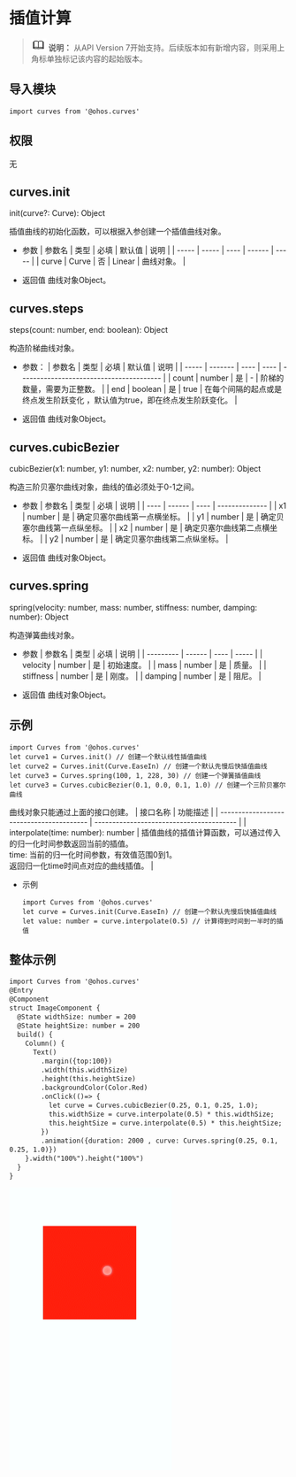 # 插值计算

> ![icon-note.gif](public_sys-resources/icon-note.gif) **说明：**
> 从API Version 7开始支持。后续版本如有新增内容，则采用上角标单独标记该内容的起始版本。


## 导入模块

```
import curves from '@ohos.curves'
```


## 权限

无


## curves.init

init(curve?: Curve): Object


插值曲线的初始化函数，可以根据入参创建一个插值曲线对象。


- 参数
  | 参数名   | 类型    | 必填   | 默认值    | 说明    |
  | ----- | ----- | ---- | ------ | ----- |
  | curve | Curve | 否    | Linear | 曲线对象。 |

- 返回值
  曲线对象Object。


## curves.steps

steps(count: number, end: boolean): Object


构造阶梯曲线对象。


- 参数：
  | 参数名   | 类型      | 必填   | 默认值  | 说明                                       |
  | ----- | ------- | ---- | ---- | ---------------------------------------- |
  | count | number  | 是    | -    | 阶梯的数量，需要为正整数。                            |
  | end   | boolean | 是    | true | 在每个间隔的起点或是终点发生阶跃变化&nbsp;，默认值为true，即在终点发生阶跃变化。 |

- 返回值
  曲线对象Object。


## curves.cubicBezier

cubicBezier(x1: number, y1: number, x2: number, y2: number): Object


构造三阶贝塞尔曲线对象，曲线的值必须处于0-1之间。


- 参数
  | 参数名  | 类型     | 必填   | 说明             |
  | ---- | ------ | ---- | -------------- |
  | x1   | number | 是    | 确定贝塞尔曲线第一点横坐标。 |
  | y1   | number | 是    | 确定贝塞尔曲线第一点纵坐标。 |
  | x2   | number | 是    | 确定贝塞尔曲线第二点横坐标。 |
  | y2   | number | 是    | 确定贝塞尔曲线第二点纵坐标。 |

- 返回值
  曲线对象Object。


## curves.spring

spring(velocity: number, mass: number, stiffness: number, damping: number): Object


构造弹簧曲线对象。


- 参数
  | 参数名       | 类型     | 必填   | 说明    |
  | --------- | ------ | ---- | ----- |
  | velocity  | number | 是    | 初始速度。 |
  | mass      | number | 是    | 质量。   |
  | stiffness | number | 是    | 刚度。   |
  | damping   | number | 是    | 阻尼。   |

- 返回值
  曲线对象Object。


## 示例

```
import Curves from '@ohos.curves'
let curve1 = Curves.init() // 创建一个默认线性插值曲线
let curve2 = Curves.init(Curve.EaseIn) // 创建一个默认先慢后快插值曲线
let curve3 = Curves.spring(100, 1, 228, 30) // 创建一个弹簧插值曲线
let curve3 = Curves.cubicBezier(0.1, 0.0, 0.1, 1.0) // 创建一个三阶贝塞尔曲线
```


曲线对象只能通过上面的接口创建。
| 接口名称                                     | 功能描述                                     |
| ---------------------------------------- | ---------------------------------------- |
| interpolate(time:&nbsp;number):&nbsp;number | 插值曲线的插值计算函数，可以通过传入的归一化时间参数返回当前的插值。<br/>time:&nbsp;当前的归一化时间参数，有效值范围0到1。<br/>返回归一化time时间点对应的曲线插值。 |


- 示例
  ```
  import Curves from '@ohos.curves'
  let curve = Curves.init(Curve.EaseIn) // 创建一个默认先慢后快插值曲线
  let value: number = curve.interpolate(0.5) // 计算得到时间到一半时的插值
  ```


## 整体示例

```
import Curves from '@ohos.curves'
@Entry
@Component
struct ImageComponent {
  @State widthSize: number = 200
  @State heightSize: number = 200
  build() {
    Column() {
      Text()
        .margin({top:100})
        .width(this.widthSize)
        .height(this.heightSize)
        .backgroundColor(Color.Red)
        .onClick(()=> {
          let curve = Curves.cubicBezier(0.25, 0.1, 0.25, 1.0);
          this.widthSize = curve.interpolate(0.5) * this.widthSize;
          this.heightSize = curve.interpolate(0.5) * this.heightSize;
        })
        .animation({duration: 2000 , curve: Curves.spring(0.25, 0.1, 0.25, 1.0)})
    }.width("100%").height("100%")
  }
}
```

![zh-cn_image_0000001174104410](figures/zh-cn_image_0000001174104410.gif)
